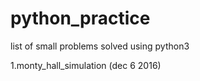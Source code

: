 # python_practice
list of small problems solved using python3

1.monty_hall_simulation (dec 6 2016)

